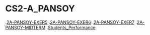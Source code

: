 # CS2-A_PANSOY
.<a href="2A_PANSOY_EXER5.ipynb">2A-PANSOY-EXER5</a>
.<a href="2A_PANSOY_EXER6.ipynb">2A-PANSOY-EXER6</a>
.<a href="2A_PANSOY_EXER7.ipynb">2A-PANSOY-EXER7</a>
.<a href="2A_PANSOY_MIDTERM.ipynb">2A-PANSOY-MIDTERM</a>
.<a href="Students_Performance.ipynb">Students_Performance</a>
